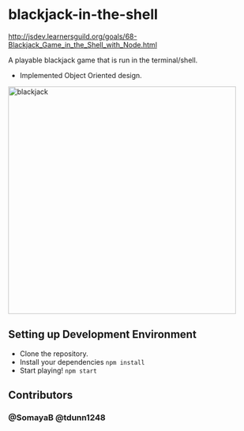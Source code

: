 # blackjack-in-the-shell
http://jsdev.learnersguild.org/goals/68-Blackjack_Game_in_the_Shell_with_Node.html

A playable blackjack game that is run in the terminal/shell.
- Implemented Object Oriented design.

<img width="461" alt="blackjack" src="https://user-images.githubusercontent.com/23043132/34646612-ea4221a4-f33a-11e7-89f9-b534da100e19.png">

## Setting up Development Environment

- Clone the repository.
- Install your dependencies `npm install`
- Start playing! `npm start`

## Contributors
### @SomayaB @tdunn1248
